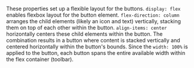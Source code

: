 These properties set up a flexible layout for the buttons. `display: flex` enables flexbox layout for the button element. `flex-direction: column` arranges the child elements (likely an icon and text) vertically, stacking them on top of each other within the button.  `align-items: center` horizontally centers these child elements within the button. The combination results in a button where content is stacked vertically and centered horizontally within the button's bounds. Since the `width: 100%` is applied to the button, each button spans the entire available width within the flex container (toolbar).